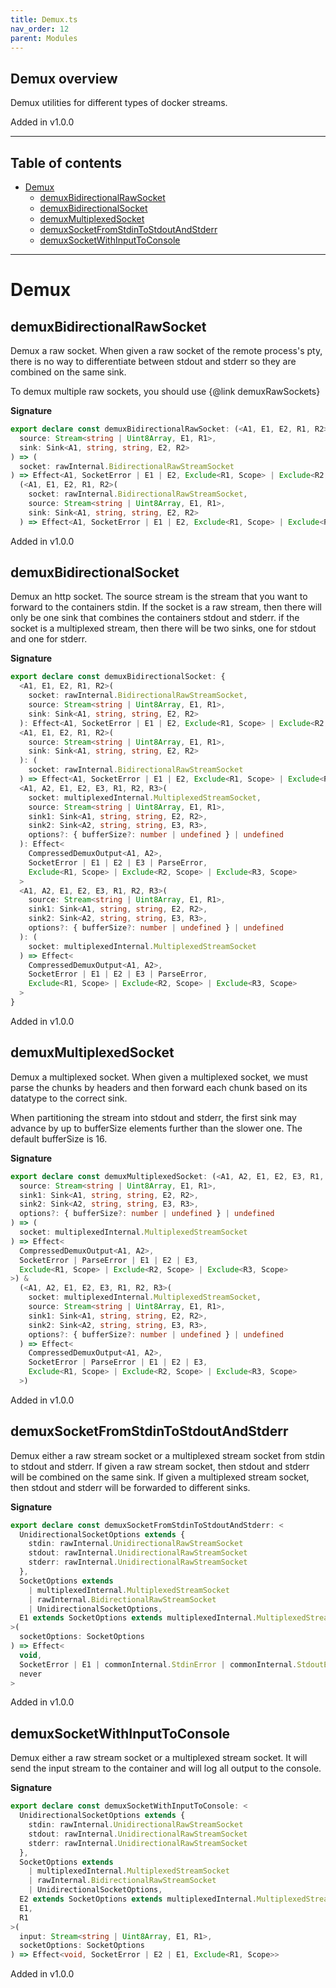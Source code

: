 ```yaml
---
title: Demux.ts
nav_order: 12
parent: Modules
---
```


## Demux overview

Demux utilities for different types of docker streams.

Added in v1.0.0

---

<h2 class="text-delta">Table of contents</h2>

- [Demux](#demux)
  - [demuxBidirectionalRawSocket](#demuxbidirectionalrawsocket)
  - [demuxBidirectionalSocket](#demuxbidirectionalsocket)
  - [demuxMultiplexedSocket](#demuxmultiplexedsocket)
  - [demuxSocketFromStdinToStdoutAndStderr](#demuxsocketfromstdintostdoutandstderr)
  - [demuxSocketWithInputToConsole](#demuxsocketwithinputtoconsole)

---

# Demux

## demuxBidirectionalRawSocket

Demux a raw socket. When given a raw socket of the remote process's pty,
there is no way to differentiate between stdout and stderr so they are
combined on the same sink.

To demux multiple raw sockets, you should use {@link demuxRawSockets}

**Signature**

```ts
export declare const demuxBidirectionalRawSocket: (<A1, E1, E2, R1, R2>(
  source: Stream<string | Uint8Array, E1, R1>,
  sink: Sink<A1, string, string, E2, R2>
) => (
  socket: rawInternal.BidirectionalRawStreamSocket
) => Effect<A1, SocketError | E1 | E2, Exclude<R1, Scope> | Exclude<R2, Scope>>) &
  (<A1, E1, E2, R1, R2>(
    socket: rawInternal.BidirectionalRawStreamSocket,
    source: Stream<string | Uint8Array, E1, R1>,
    sink: Sink<A1, string, string, E2, R2>
  ) => Effect<A1, SocketError | E1 | E2, Exclude<R1, Scope> | Exclude<R2, Scope>>)
```

Added in v1.0.0

## demuxBidirectionalSocket

Demux an http socket. The source stream is the stream that you want to
forward to the containers stdin. If the socket is a raw stream, then there
will only be one sink that combines the containers stdout and stderr. if the
socket is a multiplexed stream, then there will be two sinks, one for stdout
and one for stderr.

**Signature**

```ts
export declare const demuxBidirectionalSocket: {
  <A1, E1, E2, R1, R2>(
    socket: rawInternal.BidirectionalRawStreamSocket,
    source: Stream<string | Uint8Array, E1, R1>,
    sink: Sink<A1, string, string, E2, R2>
  ): Effect<A1, SocketError | E1 | E2, Exclude<R1, Scope> | Exclude<R2, Scope>>
  <A1, E1, E2, R1, R2>(
    source: Stream<string | Uint8Array, E1, R1>,
    sink: Sink<A1, string, string, E2, R2>
  ): (
    socket: rawInternal.BidirectionalRawStreamSocket
  ) => Effect<A1, SocketError | E1 | E2, Exclude<R1, Scope> | Exclude<R2, Scope>>
  <A1, A2, E1, E2, E3, R1, R2, R3>(
    socket: multiplexedInternal.MultiplexedStreamSocket,
    source: Stream<string | Uint8Array, E1, R1>,
    sink1: Sink<A1, string, string, E2, R2>,
    sink2: Sink<A2, string, string, E3, R3>,
    options?: { bufferSize?: number | undefined } | undefined
  ): Effect<
    CompressedDemuxOutput<A1, A2>,
    SocketError | E1 | E2 | E3 | ParseError,
    Exclude<R1, Scope> | Exclude<R2, Scope> | Exclude<R3, Scope>
  >
  <A1, A2, E1, E2, E3, R1, R2, R3>(
    source: Stream<string | Uint8Array, E1, R1>,
    sink1: Sink<A1, string, string, E2, R2>,
    sink2: Sink<A2, string, string, E3, R3>,
    options?: { bufferSize?: number | undefined } | undefined
  ): (
    socket: multiplexedInternal.MultiplexedStreamSocket
  ) => Effect<
    CompressedDemuxOutput<A1, A2>,
    SocketError | E1 | E2 | E3 | ParseError,
    Exclude<R1, Scope> | Exclude<R2, Scope> | Exclude<R3, Scope>
  >
}
```

Added in v1.0.0

## demuxMultiplexedSocket

Demux a multiplexed socket. When given a multiplexed socket, we must parse
the chunks by headers and then forward each chunk based on its datatype to
the correct sink.

When partitioning the stream into stdout and stderr, the first sink may
advance by up to bufferSize elements further than the slower one. The default
bufferSize is 16.

**Signature**

```ts
export declare const demuxMultiplexedSocket: (<A1, A2, E1, E2, E3, R1, R2, R3>(
  source: Stream<string | Uint8Array, E1, R1>,
  sink1: Sink<A1, string, string, E2, R2>,
  sink2: Sink<A2, string, string, E3, R3>,
  options?: { bufferSize?: number | undefined } | undefined
) => (
  socket: multiplexedInternal.MultiplexedStreamSocket
) => Effect<
  CompressedDemuxOutput<A1, A2>,
  SocketError | ParseError | E1 | E2 | E3,
  Exclude<R1, Scope> | Exclude<R2, Scope> | Exclude<R3, Scope>
>) &
  (<A1, A2, E1, E2, E3, R1, R2, R3>(
    socket: multiplexedInternal.MultiplexedStreamSocket,
    source: Stream<string | Uint8Array, E1, R1>,
    sink1: Sink<A1, string, string, E2, R2>,
    sink2: Sink<A2, string, string, E3, R3>,
    options?: { bufferSize?: number | undefined } | undefined
  ) => Effect<
    CompressedDemuxOutput<A1, A2>,
    SocketError | ParseError | E1 | E2 | E3,
    Exclude<R1, Scope> | Exclude<R2, Scope> | Exclude<R3, Scope>
  >)
```

Added in v1.0.0

## demuxSocketFromStdinToStdoutAndStderr

Demux either a raw stream socket or a multiplexed stream socket from stdin to
stdout and stderr. If given a raw stream socket, then stdout and stderr will
be combined on the same sink. If given a multiplexed stream socket, then
stdout and stderr will be forwarded to different sinks.

**Signature**

```ts
export declare const demuxSocketFromStdinToStdoutAndStderr: <
  UnidirectionalSocketOptions extends {
    stdin: rawInternal.UnidirectionalRawStreamSocket
    stdout: rawInternal.UnidirectionalRawStreamSocket
    stderr: rawInternal.UnidirectionalRawStreamSocket
  },
  SocketOptions extends
    | multiplexedInternal.MultiplexedStreamSocket
    | rawInternal.BidirectionalRawStreamSocket
    | UnidirectionalSocketOptions,
  E1 extends SocketOptions extends multiplexedInternal.MultiplexedStreamSocket ? ParseError : never
>(
  socketOptions: SocketOptions
) => Effect<
  void,
  SocketError | E1 | commonInternal.StdinError | commonInternal.StdoutError | commonInternal.StderrError,
  never
>
```

Added in v1.0.0

## demuxSocketWithInputToConsole

Demux either a raw stream socket or a multiplexed stream socket. It will send
the input stream to the container and will log all output to the console.

**Signature**

```ts
export declare const demuxSocketWithInputToConsole: <
  UnidirectionalSocketOptions extends {
    stdin: rawInternal.UnidirectionalRawStreamSocket
    stdout: rawInternal.UnidirectionalRawStreamSocket
    stderr: rawInternal.UnidirectionalRawStreamSocket
  },
  SocketOptions extends
    | multiplexedInternal.MultiplexedStreamSocket
    | rawInternal.BidirectionalRawStreamSocket
    | UnidirectionalSocketOptions,
  E2 extends SocketOptions extends multiplexedInternal.MultiplexedStreamSocket ? ParseError : never,
  E1,
  R1
>(
  input: Stream<string | Uint8Array, E1, R1>,
  socketOptions: SocketOptions
) => Effect<void, SocketError | E2 | E1, Exclude<R1, Scope>>
```

Added in v1.0.0
